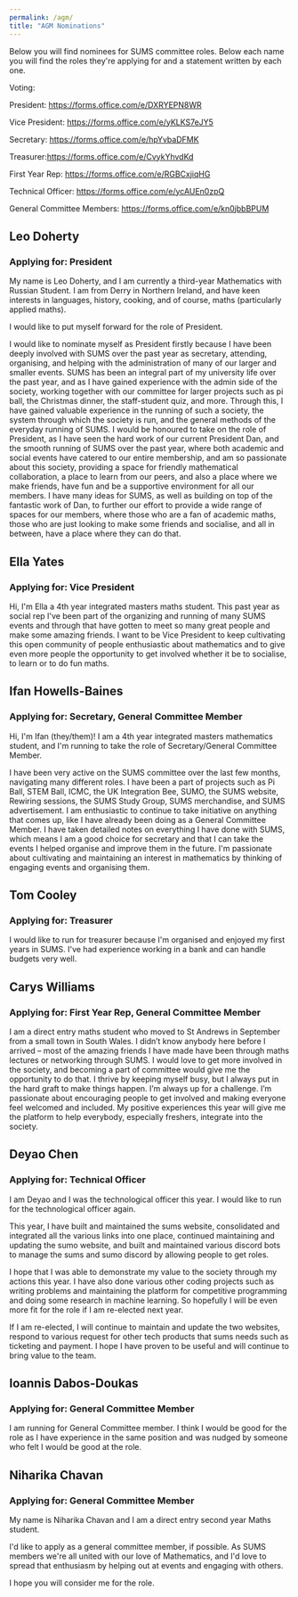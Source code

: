 ```yaml
---
permalink: /agm/
title: "AGM Nominations"
---
```


Below you will find nominees for SUMS committee roles. Below each name you will find the roles they're applying for and a statement written by each one. 

Voting:

President: https://forms.office.com/e/DXRYEPN8WR

Vice President: https://forms.office.com/e/yKLKS7eJY5

Secretary: https://forms.office.com/e/hpYvbaDFMK

Treasurer:https://forms.office.com/e/CvykYhvdKd

First Year Rep: https://forms.office.com/e/RGBCxjiqHG

Technical Officer: https://forms.office.com/e/ycAUEn0zpQ

General Committee Members: https://forms.office.com/e/kn0jbbBPUM


## Leo Doherty

### Applying for: **President**

My name is Leo Doherty, and I am currently a third-year Mathematics with Russian Student. I am from Derry in Northern Ireland, and have keen interests in languages, history, cooking, and of course, maths (particularly applied maths). 

I would like to put myself forward for the role of President.

I would like to nominate myself as President firstly because I have been deeply involved with SUMS over the past year as secretary, attending, organising, and helping with the administration of many of our larger and smaller events. SUMS has been an integral part of my university life over the past year, and as I have gained experience with the admin side of the society, working together with our committee for larger projects such as pi ball, the Christmas dinner, the staff-student quiz, and more. Through this, I have gained valuable experience in the running of such a society, the system through which the society is run, and the general methods of the everyday running of SUMS. I would be honoured to take on the role of President, as I have seen the hard work of our current President Dan, and the smooth running of SUMS over the past year, where both academic and social events have catered to our entire membership, and am so passionate about this society, providing a space for friendly mathematical collaboration, a place to learn from our peers, and also a place where we make friends, have fun and be a supportive environment for all our members. I have many ideas for SUMS, as well as building on top of the fantastic work of Dan, to further our effort to provide a wide range of spaces for our members, where those who are a fan of academic maths, those who are just looking to make some friends and socialise, and all in between, have a place where they can do that.

## Ella Yates

### Applying for: **Vice President**

Hi, I'm Ella a 4th year integrated masters maths student. This past year as social rep I've been part of the organizing and running of many SUMS events and through that have gotten to meet so many great people and make some amazing friends. I want to be Vice President to keep cultivating this open community of people enthusiastic about mathematics and to give even more people the opportunity to get involved whether it be to socialise, to learn or to do fun maths.

## Ifan Howells-Baines

### Applying for: **Secretary, General Committee Member**

Hi, I'm Ifan (they/them)! I am a 4th year integrated masters mathematics student, and I'm running to take the role of Secretary/General Committee Member.
 
I have been very active on the SUMS committee over the last few months, navigating many different roles. I have been a part of projects such as Pi Ball, STEM Ball, ICMC, the UK Integration Bee, SUMO, the SUMS website, Rewiring sessions, the SUMS Study Group, SUMS merchandise, and SUMS advertisement. I am enthusiastic to continue to take initiative on anything that comes up, like I have already been doing as a General Committee Member. I have taken detailed notes on everything I have done with SUMS, which means I am a good choice for secretary and that I can take the events I helped organise and improve them in the future. I'm passionate about cultivating and maintaining an interest in mathematics by thinking of engaging events and organising them.

## Tom Cooley

### Applying for: **Treasurer**

I would like to run for treasurer because I'm organised and enjoyed my first years in SUMS. I've had experience working in a bank and can handle budgets very well.

## Carys Williams

### Applying for: **First Year Rep, General Committee Member**

I am a direct entry maths student who moved to St Andrews in September from a small town in South Wales. I didn’t know anybody here before I arrived – most of the amazing friends I have made have been through maths lectures or networking through SUMS. I would love to get more involved in the society, and becoming a part of committee would give me the opportunity to do that. I thrive by keeping myself busy, but I always put in the hard graft to make things happen. I’m always up for a challenge. I’m passionate about encouraging people to get involved and making everyone feel welcomed and included. My positive experiences this year will give me the platform to help everybody, especially freshers, integrate into the society.

## Deyao Chen

### Applying for: **Technical Officer**

I am Deyao and I was the technological officer this year. I would like to run for the technological officer again. 

This year, I have built and maintained the sums website, consolidated and integrated all the various links into one place, continued maintaining and updating the sumo website, and built and maintained various discord bots to manage the sums and sumo discord by allowing people to get roles. 

I hope that I was able to demonstrate my value to the society through my actions this year. I have also done various other coding projects such as writing problems and maintaining the platform for competitive programming and doing some research in machine learning. So hopefully I will be even more fit for the role if I am re-elected next year. 

If I am re-elected, I will continue to maintain and update the two websites, respond to various request for other tech products that sums needs such as ticketing and payment. I hope I have proven to be useful and will continue to bring value to the team. 

## Ioannis Dabos-Doukas

### Applying for: **General Committee Member**

I am running for General Committee member.
I think I would be good for the role as I have experience in the same position and was nudged by someone who felt I would be good at the role.

## Niharika Chavan

### Applying for: **General Committee Member**

My name is Niharika Chavan and I am a direct entry second year Maths student. 

I'd like to apply as a general committee member, if possible. 
As SUMS members we're all united with our love of Mathematics, and I'd love to spread that enthusiasm by helping out at events and engaging with others. 

I hope you will consider me for the role.





